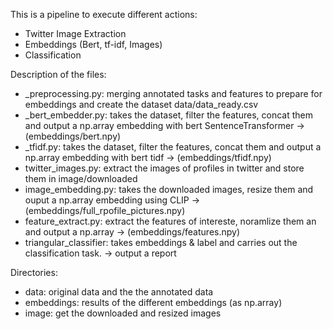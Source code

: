 This is a pipeline to execute different actions:
- Twitter Image Extraction
- Embeddings (Bert, tf-idf, Images)
- Classification

Description of the files:
- _preprocessing.py: merging annotated tasks and features to prepare for embeddings and create the dataset data/data_ready.csv
- _bert_embedder.py: takes the dataset, filter the features, concat them and output a np.array
embedding with bert SentenceTransformer -> (embeddings/bert.npy)
- _tfidf.py: takes the dataset, filter the features, concat them and output a np.array
embedding with bert tidf -> (embeddings/tfidf.npy)
- twitter_images.py: extract the images of profiles in twitter and store them in image/downloaded
- image_embedding.py: takes the downloaded images, resize them and ouput a np.array embedding using CLIP -> (embeddings/full_rpofile_pictures.npy)
- feature_extract.py: extract the features of intereste, noramlize them an and output a np.array -> (embeddings/features.npy)
- triangular_classifier: takes embeddings & label and carries out the classification task. -> output a report

Directories:
- data: original data and the the annotated data
- embeddings: results of the different embeddings (as np.array)
- image: get the downloaded and resized images
